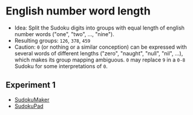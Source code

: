 # English number word length
* Idea: Split the Sudoku digits into groups with equal length of english number words ("one", "two", ..., "nine").
* Resulting groups: `126`, `378`, `459`
* Caution: `0` (or nothing or a similar conception) can be expressed with several words of different lengths ("zero", "naught", "null", "nil", ...),
which makes its group mapping ambiguous. `0` may replace `9` in a `0-8` Sudoku for some interpretations of `0`.

## Experiment 1
* [SudokuMaker](https://sudokumaker.app/?puzzle=N4IgZg9gTgtghgFwGoFMoGcCWEB2IBcIAjAHQCsJADCADQgAOArgF7MA2KBoOcMnhtEHEYIAFtAIgAwqKiZ0AFQj1R6ANaZBAYwgw%2BOBJMBEBAAIAyowAmENYwA6OU5cwBzTAhMuoERvXQmAIwBPEw4cFzETCDATFHC2eVETHEYYALQTAHdoS38ACgAZAFEAOQB1AEoHUxc2CAC4NhMAJgAPZpNi8uqonBMEFEbQzBwUdBpYuC0k9BQPaJMAZhM4SwArKbiPLRQ2Nn8YRnRt3AQ4EZNnNwR-MG8YFb3O0rLPb190HugxCBdcRrYIVWGx2BhMOz2-jgUBQJjuukumDAYDQW2e5TePj8PQ0ewyWjgLjG2l2%2BwIAG1QAA3RqMfhkAC%2BNGptP4AHYmSy2HSCM1OSAadz%2BABOfmCnn4AAcYtZBCIMqFBAALAqJQA2VX8Raagja5kC2X4DX68X8FUmw0ci2K-B860Sxn2-jSp0EUWu-Dyj3urkSl2%2B-hegPKnX4PXBo2hx0Ru0Rq0R40R80R-0Gm2xtMO0PhzOB0Px3Nu-OhjOmgjRwtS0NBys%2Bys5sv4ZOVxOVmuNuuNhuG1uN5uNguN0uG1ONiuN0eG9uGzuG7s23uG-uWqMl0PLm3z9Wrj2Dw3Dm2zm3Tm2T9M7uPV0NHv2hxeb9cMgC6dB0OGOUHOBnQFNACCC9D8JQ-L-oBcp0DCbi4D%2B%2BDkpQNDwfBRA0MhyHNDQ6HoYhCEobhaEYQR2FIXhBGYTQizkZRSo0NR1FkDQ9H0RRzE0axdEMRxLEUbRrGMRxao0AJAlsjQIkiZKNASRJQmCaJcniZJikycJ8mKVJT78jwfCSAA4nUDRNHEtSJMkqTpFAWQ5D%2BdCgYGAkgF4WIweSbLwYswroWQaqUBp%2BpafwIBGQk6BJCkaQZNkUCWMMozWSAtnKpQ9kJLFFLkosEnuTRElKsKDEiWQ0lCWJ9FssJIlqhJZB5WQ8FkMhSrMdRzT0c01GLOhSpuWh6FECxRCYfBzQSc0eWLCJGVPi%2BDnvH4FKueRHkMd503HEEHBcCAOh1FAkgAMSLIsAQNHAghiJgWhqLFMGUCQRCMiBAGBpQL10JYKBgCM7jYHg%2BDcLwAXfKIJArOsIM4BAHjwg8YiwugAOxPEJlheZllRaERliHFIxMIYsHTQ0l1xJYm0JYQOjvdoECU%2BT0EeI5HwmAAvCY5IOCYJgACKuO4ZhzCQ0N5OSyEtBMapPhUNDs1zPMIHzCAC-cQsUSYIkmJKEtS30MvXPLiu6EL1EmPRJjChLDhPgA3A4DhvscWTMyYTCsBwJDoIBWhu5gzAoCQmSYJYYjWzgdseEkLPO%2BwvvuygntYD7JCiCgriiAgwcOJAFl5DSFmYI7lCWyYecADxZIXmAANQV1UODANLmcmNn0ImGs%2BeF63peiO3Vc1xzdfaxzSKNyXDsALQmEQvcc9Pkeu6slhSHTn4jAgi8wPQuBbHkoyZDLyKogYOmzega8b6MBh5AA5AA8gAgiURRlAA%2BgASgoBRP5fJgVy338mJfn8-6YAmAzPwExyStwAFQOx-sA3%2B0Dd6wL-kQCWFRg7TyLjEPIHcTBJHHpPaWGDZ6%2B3novd8CBl4GFPpvC%2BO894ohhIfY%2B1Dz4ICvnfB%2Bz8FAKAAEKAJ-q3H%2BACv6wJAcfcBUCYFFwmNg5BFQTAIKAag9BJgGQODUXgJkW1dBny2M5XyIAcYiC4FotaG0-oMkemBMMlBkJbUJMSWCoAIRklghRAaKFFjTUbEQVMLjnLNHQosBqPk6Adn5P4ikzQhpjQ1mEqczZImwWGuRNk3iewRNJM5LKSocpm3icePxWSKRkAqsJMg6TDyZMhCU6SYlxYFIlIE6prjyS1QYigxpIoWnZNol4rpcoaxJPJG1DCFSBn4A5Ktf85i-woFaHjZxEAdr7Rems6gWiCREk2ttCQhA9rrJeiASxz5LFAA)
* [SudokuPad](https://sudokupad.app/199bvl2qht)


